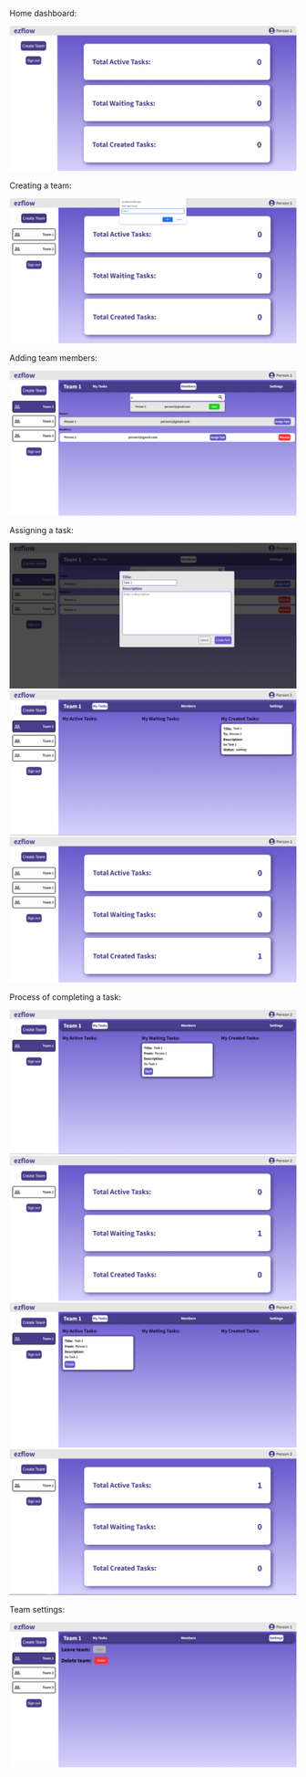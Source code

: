 
Home dashboard:

![](images/home.png)




Creating a team:

![](images/createTeam.png)




Adding team members:

![](images/teamMembers.png)




Assigning a task:

![](images/createTask.png)
![](images/teamTasks1.png)
![](images/home1.png)




Process of completing a task:

![](images/teamTasks2.png)
![](images/home2.png)
![](images/teamTasks3.png)
![](images/home3.png)


Team settings:

![](images/teamSettings.png)
